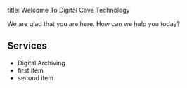 title: Welcome To Digital Cove Technology

We are glad that you are here. How can we help you today?

## Services

* Digital Archiving
* first item
* second item
